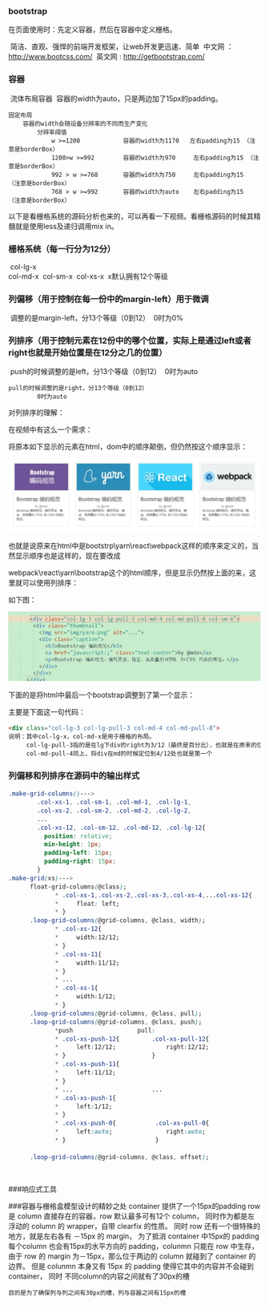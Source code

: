 ### bootstrap

在页面使用时：先定义容器，然后在容器中定义栅格。

​	简洁、直观、强悍的前端开发框架，让web开发更迅速、简单
​	中文网 ： http://www.bootcss.com/
​	英文网  :  http://getbootstrap.com/
​	

### 容器

​	流体布局容器
​		容器的width为auto，只是两边加了15px的padding。
​	

	固定布局
		容器的width会随设备分辨率的不同而生产变化
			分辨率阈值
				w >=1200	 		容器的width为1170   左右padding为15 （注意是borderBox）
				1200>w >=992		容器的width为970     左右padding为15 （注意是borderBox）
				992 > w >=768		容器的width为750     左右padding为15  （注意是borderBox）
				768 > w >=992		容器的width为auto    左右padding为15  （注意是borderBox）



以下是看栅格系统的源码分析也来的，可以再看一下视频。看栅格源码的时候其精髓就是使用less及递归调用mix in。

### 栅格系统（每一行分为12分）

​	 col-lg-x    
​	 col-md-x
​	 col-sm-x
​	 col-xs-x
​	 x默认拥有12个等级
​	 

### 列偏移（用于控制在每一份中的margin-left）用于微调

​	调整的是margin-left，分13个等级（0到12）
​			0时为0%
​	

### 列排序（用于控制元素在12份中的哪个位置，实际上是通过left或者right也就是开始位置是在12分之几的位置）

​	push的时候调整的是left，分13个等级（0到12）
​			0时为auto
​			

	pull的时候调整的是right，分13个等级（0到12）
			0时为auto

对列排序的理解：

在视频中有这么一个需求：

将原本如下显示的元素在html，dom中的顺序颠倒，但仍然按这个顺序显示：

![](images/QQ截图20201009152553.jpg)

也就是说原来在html中是bootstrp\yarn\react\webpack这样的顺序来定义的，当然显示顺序也是这样的，现在要改成

webpack\react\yarn\bootstrap这个的html顺序，但是显示仍然按上面的来，这里就可以使用列排序：

如下图：

![](images/QQ截图20201009152240.jpg)

下面的是将html中最后一个bootstrap调整到了第一个显示：

主要是下面这一句代码：

```html
<div class="col-lg-3 col-lg-pull-3 col-md-4 col-md-pull-8">
说明：其中col-lg-x，col-md-x是用于栅格的布局。
     col-lg-pull-3指的是在lg下div的right为3/12（最终是百分比），也就是在原来的位置基础上将其right拉到3/12%的位置上，也就是	   第一个的位置上，因为样例中一行有4个元素，每一个占3份。
     col-md-pull-4同上，将div在md的时候定位到4/12处也就是第一个
```



### 列偏移和列排序在源码中的输出样式

```css
.make-grid-columns()--->
		.col-xs-1, .col-sm-1, .col-md-1, .col-lg-1,
        .col-xs-2, .col-sm-2, .col-md-2, .col-lg-2,
        ...
        .col-xs-12, .col-sm-12, .col-md-12, .col-lg-12{
          position: relative;
          min-height: 1px;
          padding-left: 15px;
          padding-right: 15px;
        }
.make-grid(xs)--->
	  float-grid-columns(@class);
			 * .col-xs-1,.col-xs-2,.col-xs-3,.col-xs-4,...col-xs-12{
			 *     float: left;
			 * }
	  .loop-grid-columns(@grid-columns, @class, width);
	  		 * .col-xs-12{
			 *     width:12/12;
			 * }
			 * .col-xs-11{
			 *     width:11/12;
			 * }
			 * ...
			 * .col-xs-1{
			 *     width:1/12;
			 * } 
	  .loop-grid-columns(@grid-columns, @class, pull);
	  .loop-grid-columns(@grid-columns, @class, push);
	  		 *push                  pull:
			 * .col-xs-push-12{         .col-xs-pull-12{      
			 *     left:12/12;              right:12/12;
			 * }                        }
			 * .col-xs-push-11{
			 *     left:11/12;
			 * }
			 * ...                      ...
			 * .col-xs-push-1{
			 *     left:1/12;
			 * } 
			 * .col-xs-push-0{           .col-xs-pull-0{
			 *     left:auto;               right:auto;
			 * }                         }
			 
	  .loop-grid-columns(@grid-columns, @class, offset);
```



​	
   	


###响应式工具

###容器与栅格盒模型设计的精妙之处
		container 提供了一个15px的padding
		row 是 column 直接存在的容器，row 默认最多可有12个 column，
	同时作为都是左浮动的 column 的 wrapper，自带 clearfix 的性质。
	同时 row 还有一个很特殊的地方，就是左右各有 －15px 的 margin，
	为了抵消 container 中15px的 padding
		每个column 也会有15px的水平方向的 padding，colunmn 只能在 row 中生存，
	由于 row 的 margin 为－15px，那么位于两边的 column 就碰到了 container 的边界。
	但是 colunmn 本身又有 15px 的 padding 使得它其中的内容并不会碰到 container，
	同时 不同column的内容之间就有了30px的槽
	
	目的是为了确保列与列之间有30px的槽，列与容器之间有15px的槽


​				 
​			
​			
​	 
​				